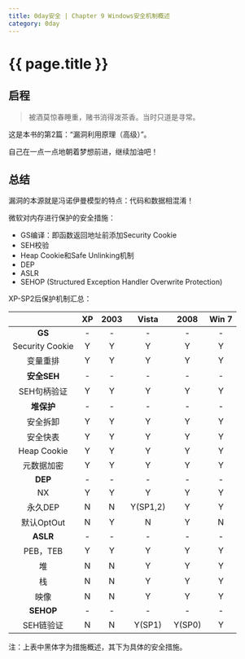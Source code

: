 ```yaml
---
title: 0day安全 | Chapter 9 Windows安全机制概述
category: 0day
---
```


# {{ page.title }}

## 启程

> 被酒莫惊春睡重，赌书消得泼茶香。当时只道是寻常。

这是本书的第2篇：“漏洞利用原理（高级）”。

自己在一点一点地朝着梦想前进，继续加油吧！

## 总结

漏洞的本源就是冯诺伊曼模型的特点：代码和数据相混淆！

微软对内存进行保护的安全措施：

- GS编译：即函数返回地址前添加Security Cookie
- SEH校验
- Heap Cookie和Safe Unlinking机制
- DEP
- ASLR
- SEHOP (Structured Exception Handler Overwrite Protection)

XP-SP2后保护机制汇总：

||XP|2003|Vista|2008|Win 7|
|:-:|:-:|:-:|:-:|:-:|:-:|
|**GS**|-|-|-|-|-|-|
|Security Cookie|Y|Y|Y|Y|Y|
|变量重排|Y|Y|Y|Y|Y|
|**安全SEH**|-|-|-|-|-|-|
|SEH句柄验证|Y|Y|Y|Y|Y|
|**堆保护**|-|-|-|-|-|-|
|安全拆卸|Y|Y|Y|Y|Y|
|安全快表|Y|Y|Y|Y|Y|
|Heap Cookie|Y|Y|Y|Y|Y|
|元数据加密|Y|Y|Y|Y|Y|
|**DEP**|-|-|-|-|-|-|
|NX|Y|Y|Y|Y|Y|
|永久DEP|N|N|Y(SP1,2)|Y|Y|
|默认OptOut|N|Y|N|Y|N|
|**ASLR**|-|-|-|-|-|-|
|PEB，TEB|Y|Y|Y|Y|Y|
|堆|N|N|Y|Y|Y|
|栈|N|N|Y|Y|Y|
|映像|N|N|Y|Y|Y|
|**SEHOP**|-|-|-|-|-|-|
|SEH链验证|N|N|Y(SP1)|Y(SP0)|Y|

注：上表中黑体字为措施概述，其下为具体的安全措施。

